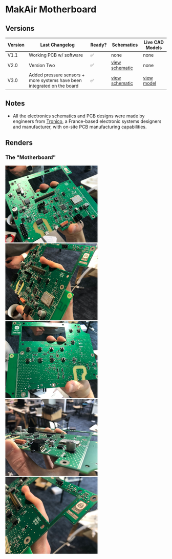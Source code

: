 # MakAir Motherboard

## Versions

| Version | Last Changelog | Ready? | Schematics | Live CAD Models |
| ------- | -------------- | ------ | ---------- | --------------- |
| V1.1 | Working PCB w/ software | ✅ | none | none
| V2.0 | Version Two | ✅ | [view schematic](./src/schematics/Archives/V2/Electrical%20Schematics.pdf) | none
| V3.0 | Added pressure sensors + more systems have been integrated on the board | ✅ | [view schematic](./src/schematics/V3/Electrical%20Schematics.pdf) | [view model](https://a360.co/3eaMoN0)

## Notes

* All the electronics schematics and PCB designs were made by engineers from [Tronico](https://www.tronico-alcen.com/en), a France-based electronic systems designers and manufacturer, with on-site PCB manufacturing capabilities.

## Renders

### The "Motherboard"

<p>
  <img alt="Motherboard Picture" src="./res/schemes/V3/Motherboard%20(Picture%201).jpg" height="240">
  <img alt="Motherboard Picture" src="./res/schemes/V3/Motherboard%20(Picture%202).jpg" height="240">
  <img alt="Motherboard Picture" src="./res/schemes/V3/Motherboard%20(Picture%203).jpg" height="240">
  <img alt="Motherboard Picture" src="./res/schemes/V3/Motherboard%20(Picture%204).jpg" height="240">
  <img alt="Motherboard Picture" src="./res/schemes/V3/Motherboard%20(Picture%205).jpg" height="240">
</p>

